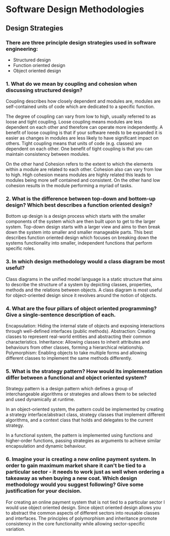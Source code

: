 # Software Design Methodologies

## Design Strategies

### There are three principle design strategies used in software engineering:

- Structured design
- Function oriented design
- Object oriented design


### 1. What do we mean by coupling and cohesion when discussing structured design?

Coupling describes how closely dependent and modules are, modules are self-contained units of code which are dedicated to a specific function.




The degree of coupling can vary from low to high, usually referred to as loose and tight coupling.
Loose coupling means modules are less dependent on each other and therefore can operate more independently. A benefit of loose coupling is that if your software needs to be expanded it is easier as changes in modules are less likely to have significant impact on others.
Tight coupling means that units of code (e.g. classes) are dependent on each other. One benefit of tight coupling is that you can maintain consistency between modules.




On the other hand Cohesion refers to the extent to which the elements within a module are related to each other. Cohesion also can vary from low to high. High cohesion means modules are highly related this leads to modules being more self contained and consistent. On the other hand low cohesion results in the module performing a myriad of tasks.


### 2. What is the difference between top-down and bottom-up design? Which best describes a function oriented design?

Bottom up design is a design process which starts with the smaller components of the system which are then built upon to get to the larger system.
Top-down design starts with a larger view and aims to then break down the system into smaller and smaller manageable parts. This best describes function oriented design which focuses on breaking down the systems functionality into smaller, independent functions that perform specific roles.



### 3. In which design methodology would a class diagram be most useful?

Class diagrams in the unified model language is a static structure that aims to describe the structure of a system by depicting classes, properties, methods and the relations between objects. A class diagram is most useful for object-oriented design since it revolves around the notion of objects. 



### 4. What are the four pillars of object oriented programming? Give a single-sentence description of each.

Encapsulation: Hiding the internal state of objects and exposing interactions through well-defined interfaces (public methods).
Abstraction: Creating classes to represent real-world entities and abstracting their common characteristics.
Inheritance: Allowing classes to inherit attributes and behaviours from other classes, forming a hierarchical relationship.
Polymorphism: Enabling objects to take multiple forms and allowing different classes to implement the same methods differently.



### 5. What is the strategy pattern? How would its implementation differ between a functional and object oriented system?

Strategy pattern is a design pattern which defines a group of interchangeable algorithms or strategies and allows them to be selected and used dynamically at runtime.


In an object-oriented system, the pattern could be implemented by creating a strategy interface/abstract class, strategy classes that implement different algorithms, and a context class that holds and delegates to the current strategy.


In a functional system, the pattern is implemented using functions and higher-order functions, passing strategies as arguments to achieve similar encapsulation and dynamic behaviour.



### 6. Imagine your is creating a new online payment system. In order to gain maximum market share it can't be tied to a particular sector - it needs to work just as well when ordering a takeaway as when buying a new coat. Which design methodology would you suggest following? Give some justification for your decision.

For creating an online payment system that is not tied to a particular sector I would use object oriented design. Since
object oriented design allows you to abstract the common aspects of different sectors into reusable classes and interfaces. The principles of polymorphism and inheritance promote consistency in the core functionality while allowing sector-specific variation.
